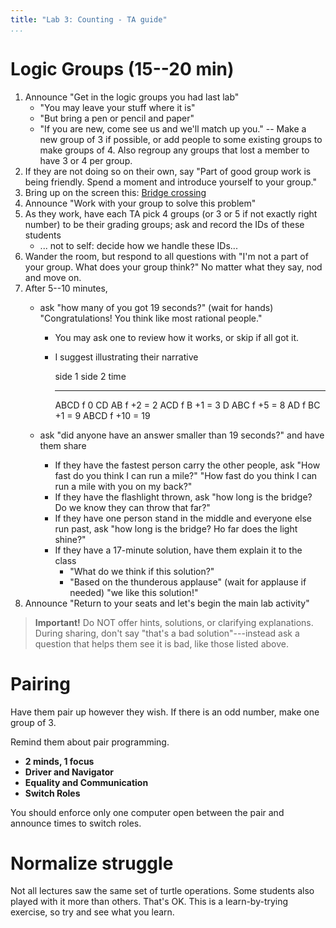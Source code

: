 ```yaml
---
title: "Lab 3: Counting - TA guide"
...
```


# Logic Groups (15--20 min)

1.  Announce "Get in the logic groups you had last lab"
    -   "You may leave your stuff where it is"
    -   "But bring a pen or pencil and paper"
    -   "If you are new, come see us and we'll match up you."  -- Make a new group of 3 if possible, or add people to some existing groups to make groups of 4.  Also regroup any groups that lost a member to have 3 or 4 per group.
1.  If they are not doing so on their own, say "Part of good group work is being friendly.  Spend a moment and introduce yourself to your group."
1.  Bring up on the screen this: [Bridge crossing](https://docs.google.com/a/virginia.edu/presentation/d/1Cu_mF6NXrFIxl4fUOmNuRax_z0EYZj-j587tUmayjNA/edit?usp=sharing)
1.  Announce "Work with your group to solve this problem"
1.  As they work, have each TA pick 4 groups (or 3 or 5 if not exactly right number) to be their grading groups; ask and record the IDs of these students
    -   ... not to self: decide how we handle these IDs...
1.  Wander the room, but respond to all questions with "I'm not a part of your group. What does your group think?" No matter what they say, nod and move on.
1.  After 5--10 minutes, 
    -   ask "how many of you got 19 seconds?" (wait for hands) "Congratulations! You think like most rational people."
        -   You may ask one to review how it works, or skip if all got it.
        -   I suggest illustrating their narrative
            
            side 1  side 2  time
            ------- ------- ---------
            ABCD f          0
            CD      AB  f   +2 = 2
            ACD f   B       +1 = 3
            D       ABC f   +5 = 8
            AD f    BC      +1 = 9
                    ABCD f  +10 = 19

    -   ask "did anyone have an answer smaller than 19 seconds?" and have them share
        -   If they have the fastest person carry the other people, ask "How fast do you think I can run a mile?" "How fast do you think I can run a mile with you on my back?"
        -   If they have the flashlight thrown, ask "how long is the bridge? Do we know they can throw that far?"
        -   If they have one person stand in the middle and everyone else run past, ask "how long is the bridge? Ho far does the light shine?"
        -   If they have a 17-minute solution, have them explain it to the class
            -   "What do we think if this solution?"
            -   "Based on the thunderous applause" (wait for applause if needed) "we like this solution!"
1.  Announce "Return to your seats and let's begin the main lab activity"

> **Important!** Do NOT offer hints, solutions, or clarifying explanations.
> During sharing, don't say "that's a bad solution"---instead ask a question that helps them see it is bad, like those listed above.


# Pairing

Have them pair up however they wish.  If there is an odd number, make one group of 3.

Remind them about pair programming.

-   **2 minds, 1 focus**
-   **Driver and Navigator**
-   **Equality and Communication**
-   **Switch Roles**

You should enforce only one computer open between the pair and announce times to switch roles.

# Normalize struggle

Not all lectures saw the same set of turtle operations.
Some students also played with it more than others.
That's OK.
This is a learn-by-trying exercise, so try and see what you learn.

